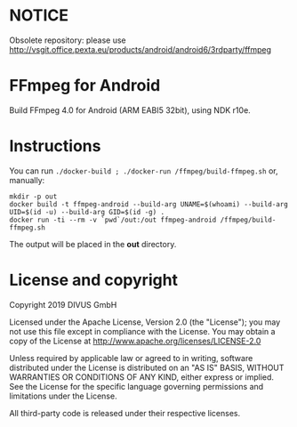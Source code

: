 # NOTICE

Obsolete repository: please use http://vsgit.office.pexta.eu/products/android/android6/3rdparty/ffmpeg

# FFmpeg for Android

Build FFmpeg 4.0 for Android (ARM EABI5 32bit), using NDK r10e.


# Instructions

You can run `./docker-build ; ./docker-run /ffmpeg/build-ffmpeg.sh` or, manually:

```
mkdir -p out
docker build -t ffmpeg-android --build-arg UNAME=$(whoami) --build-arg UID=$(id -u) --build-arg GID=$(id -g) .
docker run -ti --rm -v `pwd`/out:/out ffmpeg-android /ffmpeg/build-ffmpeg.sh
```

The output will be placed in the **out** directory.


# License and copyright

Copyright 2019 DIVUS GmbH

Licensed under the Apache License, Version 2.0 (the "License"); you may not use this file except in compliance with the License. You may obtain a copy of the License at http://www.apache.org/licenses/LICENSE-2.0

Unless required by applicable law or agreed to in writing, software distributed under the License is distributed on an "AS IS" BASIS, WITHOUT WARRANTIES OR CONDITIONS OF ANY KIND, either express or implied. See the License for the specific language governing permissions and limitations under the License.

All third-party code is released under their respective licenses.

